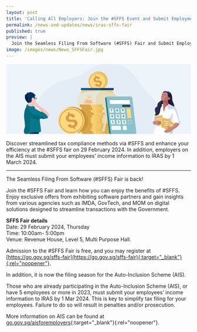 ```yaml
---
layout: post
title: 'Calling All Employers: Join the #SFFS Event and Submit Employment Income if you are on AIS'
permalink: /news-and-updates/news/iras-sffs-fair
published: true
preview: |
  Join the Seamless Filing From Software (#SFFS) Fair and Submit Employees’ Income Data to IRAS for Employers on the Auto-Inclusion Scheme (AIS) 
image: /images/news/News_SFFSFair.jpg
---
```


![Join the Seamless Filing From Software (#SFFS) Fair by IRAS on 29 February 2024 and Submit Employees’ Income Data to IRAS by 1 March 2024 for Employers on the Auto-Inclusion Scheme (AIS)](/images/news/News_SFFSFair.jpg)

Discover streamlined tax compliance methods via #SFFS and enhance your efficiency at the #SFFS fair on 29 February 2024. In addition, employers on the AIS must submit your employees’ income information to IRAS by 1 March 2024. 

---
 
The Seamless Filing From Software (#SFFS) Fair is back!

Join the #SFFS Fair and learn how you can enjoy the benefits of #SFFS. Enjoy exclusive offers from exhibiting software partners and gain insights from various agencies such as IMDA, GovTech, and MOM on digital solutions designed to streamline transactions with the Government. 

**SFFS Fair details**<br>
Date: 29 February 2024, Thursday<br>
Time: 10:00am- 5:00pm<br>
Venue: Revenue House, Level 5, Multi Purpose Hall.

Admission to the #SFFS Fair is free, and you may register at [https://go.gov.sg/sffs-fair](https://go.gov.sg/sffs-fair){:target="_blank"}{:rel="noopener"}.

In addition, it is now the filing season for the Auto-Inclusion Scheme (AIS).

Those who are already participating in the Auto-Inclusion Scheme (AIS), or have 5 employees or more in 2023, must submit your employees’ income information to IRAS by 1 Mar 2024. This is key to simplify tax filing for your employees. Failure to do so will result in penalties and/or prosecution.
 
More information on AIS can be found at [go.gov.sg/aisforemployers](go.gov.sg/aisforemployers){:target="_blank"}{:rel="noopener"}.

<script src="/jquery/jquery.min.js"></script>
<script src="/jquery/bp-menu-new-tab.js"></script>
